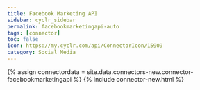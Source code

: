 ```yaml
---
title: Facebook Marketing API
sidebar: cyclr_sidebar
permalink: facebookmarketingapi-auto
tags: [connector]
toc: false
icon: https://my.cyclr.com/api/ConnectorIcon/15909
category: Social Media
---
```

{% assign connectordata = site.data.connectors-new.connector-facebookmarketingapi %}
{% include connector-new.html %}	